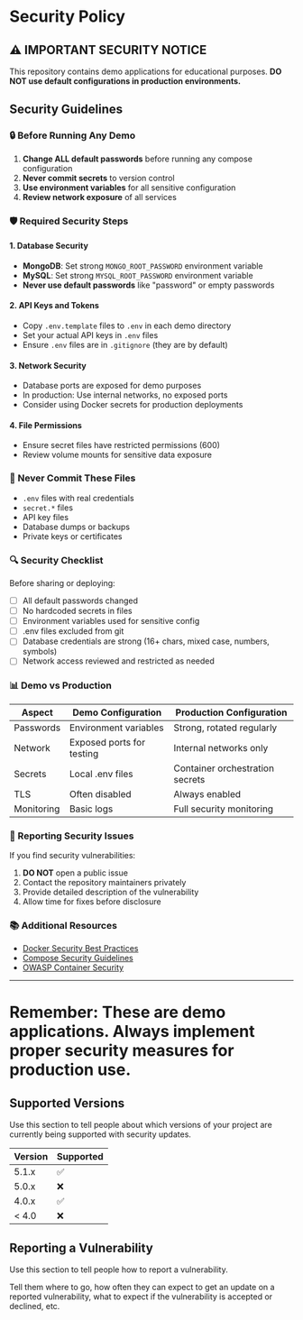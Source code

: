 # Security Policy


## ⚠️ IMPORTANT SECURITY NOTICE

This repository contains demo applications for educational purposes. **DO NOT use default configurations in production environments.**

## Security Guidelines

### 🔒 Before Running Any Demo

1. **Change ALL default passwords** before running any compose configuration
2. **Never commit secrets** to version control
3. **Use environment variables** for all sensitive configuration
4. **Review network exposure** of all services

### 🛡️ Required Security Steps

#### 1. Database Security
- **MongoDB**: Set strong `MONGO_ROOT_PASSWORD` environment variable
- **MySQL**: Set strong `MYSQL_ROOT_PASSWORD` environment variable
- **Never use default passwords** like "password" or empty passwords

#### 2. API Keys and Tokens
- Copy `.env.template` files to `.env` in each demo directory
- Set your actual API keys in `.env` files
- Ensure `.env` files are in `.gitignore` (they are by default)

#### 3. Network Security
- Database ports are exposed for demo purposes
- In production: Use internal networks, no exposed ports
- Consider using Docker secrets for production deployments

#### 4. File Permissions
- Ensure secret files have restricted permissions (600)
- Review volume mounts for sensitive data exposure

### 🚨 Never Commit These Files

- `.env` files with real credentials
- `secret.*` files
- API key files
- Database dumps or backups
- Private keys or certificates

### 🔍 Security Checklist

Before sharing or deploying:

- [ ] All default passwords changed
- [ ] No hardcoded secrets in files
- [ ] Environment variables used for sensitive config
- [ ] .env files excluded from git
- [ ] Database credentials are strong (16+ chars, mixed case, numbers, symbols)
- [ ] Network access reviewed and restricted as needed

### 📊 Demo vs Production

| Aspect | Demo Configuration | Production Configuration |
|--------|-------------------|------------------------|
| Passwords | Environment variables | Strong, rotated regularly |
| Network | Exposed ports for testing | Internal networks only |
| Secrets | Local .env files | Container orchestration secrets |
| TLS | Often disabled | Always enabled |
| Monitoring | Basic logs | Full security monitoring |

### 🐛 Reporting Security Issues

If you find security vulnerabilities:

1. **DO NOT** open a public issue
2. Contact the repository maintainers privately
3. Provide detailed description of the vulnerability
4. Allow time for fixes before disclosure

### 📚 Additional Resources

- [Docker Security Best Practices](https://docs.docker.com/engine/security/)
- [Compose Security Guidelines](https://docs.docker.com/compose/security/)
- [OWASP Container Security](https://owasp.org/www-project-container-security/)

---

**Remember: These are demo applications. Always implement proper security measures for production use.**
=======
## Supported Versions

Use this section to tell people about which versions of your project are
currently being supported with security updates.

| Version | Supported          |
| ------- | ------------------ |
| 5.1.x   | :white_check_mark: |
| 5.0.x   | :x:                |
| 4.0.x   | :white_check_mark: |
| < 4.0   | :x:                |

## Reporting a Vulnerability

Use this section to tell people how to report a vulnerability.

Tell them where to go, how often they can expect to get an update on a
reported vulnerability, what to expect if the vulnerability is accepted or
declined, etc.

